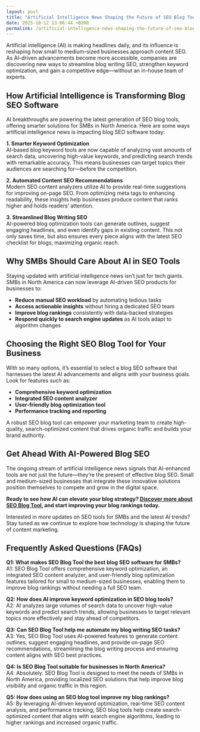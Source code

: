 ```yaml
---
layout: post
title: "Artificial Intelligence News Shaping the Future of SEO Blog Tools"
date: 2025-10-12 13:06:44 +0200
permalink: /artificial-intelligence-news-shaping-the-future-of-seo-blog-tools/
---
```

Artificial intelligence (AI) is making headlines daily, and its influence is reshaping how small to medium-sized businesses approach content SEO. As AI-driven advancements become more accessible, companies are discovering new ways to streamline blog writing SEO, strengthen keyword optimization, and gain a competitive edge—without an in-house team of experts.

## How Artificial Intelligence is Transforming Blog SEO Software

AI breakthroughs are powering the latest generation of SEO blog tools, offering smarter solutions for SMBs in North America. Here are some ways artificial intelligence news is impacting blog SEO software today:

**1. Smarter Keyword Optimization**  
AI-based blog keyword tools are now capable of analyzing vast amounts of search data, uncovering high-value keywords, and predicting search trends with remarkable accuracy. This means businesses can target topics their audiences are searching for—before the competition.

**2. Automated Content SEO Recommendations**  
Modern SEO content analyzers utilize AI to provide real-time suggestions for improving on-page SEO. From optimizing meta tags to enhancing readability, these insights help businesses produce content that ranks higher and holds readers’ attention.

**3. Streamlined Blog Writing SEO**  
AI-powered blog optimization tools can generate outlines, suggest engaging headlines, and even identify gaps in existing content. This not only saves time, but also ensures every piece aligns with the latest SEO checklist for blogs, maximizing organic reach.

## Why SMBs Should Care About AI in SEO Tools

Staying updated with artificial intelligence news isn’t just for tech giants. SMBs in North America can now leverage AI-driven SEO products for businesses to:

- **Reduce manual SEO workload** by automating tedious tasks  
- **Access actionable insights** without hiring a dedicated SEO team  
- **Improve blog rankings** consistently with data-backed strategies  
- **Respond quickly to search engine updates** as AI tools adapt to algorithm changes

## Choosing the Right SEO Blog Tool for Your Business

With so many options, it’s essential to select a blog SEO software that harnesses the latest AI advancements and aligns with your business goals. Look for features such as:

- **Comprehensive keyword optimization**  
- **Integrated SEO content analyzer**  
- **User-friendly blog optimization tool**  
- **Performance tracking and reporting**

A robust SEO blog tool can empower your marketing team to create high-quality, search-optimized content that drives organic traffic and builds your brand authority.

## Get Ahead With AI-Powered Blog SEO

The ongoing stream of artificial intelligence news signals that AI-enhanced tools are not just the future—they’re the present of effective blog SEO. Small and medium-sized businesses that integrate these innovative solutions position themselves to compete and grow in the digital space.

**Ready to see how AI can elevate your blog strategy? [Discover more about SEO Blog Tool](https://seoblogtool.com/), and start improving your blog rankings today.**

Interested in more updates on SEO tools for SMBs and the latest AI trends? Stay tuned as we continue to explore how technology is shaping the future of content marketing.

## Frequently Asked Questions (FAQs)

**Q1: What makes SEO Blog Tool the best blog SEO software for SMBs?**  
A1: SEO Blog Tool offers comprehensive keyword optimization, an integrated SEO content analyzer, and user-friendly blog optimization features tailored for small to medium-sized businesses, enabling them to improve blog rankings without needing a full SEO team.

**Q2: How does AI improve keyword optimization in SEO blog tools?**  
A2: AI analyzes large volumes of search data to uncover high-value keywords and predict search trends, allowing businesses to target relevant topics more effectively and stay ahead of competitors.

**Q3: Can SEO Blog Tool help me automate my blog writing SEO tasks?**  
A3: Yes, SEO Blog Tool uses AI-powered features to generate content outlines, suggest engaging headlines, and provide on-page SEO recommendations, streamlining the blog writing process and ensuring content aligns with SEO best practices.

**Q4: Is SEO Blog Tool suitable for businesses in North America?**  
A4: Absolutely. SEO Blog Tool is designed to meet the needs of SMBs in North America, providing localized SEO solutions that help improve blog visibility and organic traffic in this region.

**Q5: How does using an SEO blog tool improve my blog rankings?**  
A5: By leveraging AI-driven keyword optimization, real-time SEO content analysis, and performance tracking, SEO blog tools help create search-optimized content that aligns with search engine algorithms, leading to higher rankings and increased organic traffic.

<script type="application/ld+json">
{
  "@context": "https://schema.org",
  "@type": "BlogPosting",
  "headline": "Artificial Intelligence News Shaping the Future of SEO Blog Tools",
  "description": "Explore how artificial intelligence is transforming SEO blog tools for small to medium-sized businesses, enhancing keyword optimization, content SEO, and blog writing SEO to improve rankings and organic traffic.",
  "author": {
    "@type": "Person",
    "name": "SEO Blog Tool"
  },
  "publisher": {
    "@type": "Person",
    "name": "SEO Blog Tool"
  },
  "mainEntityOfPage": {
    "@type": "WebPage",
    "@id": "https://seoblogtool.com/blog/artificial-intelligence-news-shaping-future-seo-blog-tools"
  },
  "datePublished": "2024-06-01",
  "dateModified": "2024-06-01",
  "inLanguage": "en-US"
}
</script>

<script type="application/ld+json">
{
  "@context": "https://schema.org",
  "@type": "FAQPage",
  "mainEntity": [
    {
      "@type": "Question",
      "name": "What makes SEO Blog Tool the best blog SEO software for SMBs?",
      "acceptedAnswer": {
        "@type": "Answer",
        "text": "SEO Blog Tool offers comprehensive keyword optimization, an integrated SEO content analyzer, and user-friendly blog optimization features tailored for small to medium-sized businesses, enabling them to improve blog rankings without needing a full SEO team."
      }
    },
    {
      "@type": "Question",
      "name": "How does AI improve keyword optimization in SEO blog tools?",
      "acceptedAnswer": {
        "@type": "Answer",
        "text": "AI analyzes large volumes of search data to uncover high-value keywords and predict search trends, allowing businesses to target relevant topics more effectively and stay ahead of competitors."
      }
    },
    {
      "@type": "Question",
      "name": "Can SEO Blog Tool help me automate my blog writing SEO tasks?",
      "acceptedAnswer": {
        "@type": "Answer",
        "text": "Yes, SEO Blog Tool uses AI-powered features to generate content outlines, suggest engaging headlines, and provide on-page SEO recommendations, streamlining the blog writing process and ensuring content aligns with SEO best practices."
      }
    },
    {
      "@type": "Question",
      "name": "Is SEO Blog Tool suitable for businesses in North America?",
      "acceptedAnswer": {
        "@type": "Answer",
        "text": "Absolutely. SEO Blog Tool is designed to meet the needs of SMBs in North America, providing localized SEO solutions that help improve blog visibility and organic traffic in this region."
      }
    },
    {
      "@type": "Question",
      "name": "How does using an SEO blog tool improve my blog rankings?",
      "acceptedAnswer": {
        "@type": "Answer",
        "text": "By leveraging AI-driven keyword optimization, real-time SEO content analysis, and performance tracking, SEO blog tools help create search-optimized content that aligns with search engine algorithms, leading to higher rankings and increased organic traffic."
      }
    }
  ]
}
</script>